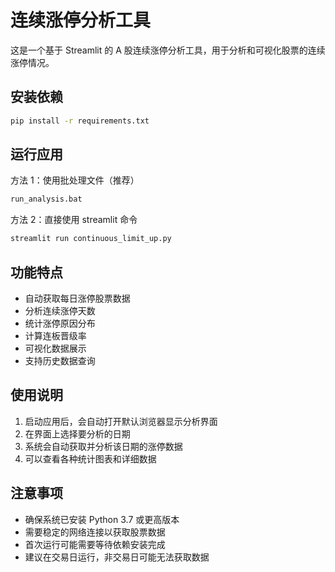# 连续涨停分析工具

这是一个基于 Streamlit 的 A 股连续涨停分析工具，用于分析和可视化股票的连续涨停情况。

## 安装依赖

```bash
pip install -r requirements.txt
```

## 运行应用

方法 1：使用批处理文件（推荐）
```bash
run_analysis.bat
```

方法 2：直接使用 streamlit 命令
```bash
streamlit run continuous_limit_up.py
```

## 功能特点

- 自动获取每日涨停股票数据
- 分析连续涨停天数
- 统计涨停原因分布
- 计算连板晋级率
- 可视化数据展示
- 支持历史数据查询

## 使用说明

1. 启动应用后，会自动打开默认浏览器显示分析界面
2. 在界面上选择要分析的日期
3. 系统会自动获取并分析该日期的涨停数据
4. 可以查看各种统计图表和详细数据

## 注意事项

- 确保系统已安装 Python 3.7 或更高版本
- 需要稳定的网络连接以获取股票数据
- 首次运行可能需要等待依赖安装完成
- 建议在交易日运行，非交易日可能无法获取数据 